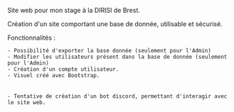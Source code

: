 Site web pour mon stage à la DIRISI de Brest.

Création d'un site comportant une base de donnée, utilisable et sécurisé.

Fonctionnalités : 

    - Possibilité d'exporter la base donnée (seulement pour l'Admin)
    - Modifier les utilisateurs présent dans la base de donnée (seulement pour l'Admin)
    - Création d'un compte utilisateur.
    - Visuel créé avec Bootstrap.



######
    - Tentative de création d'un bot discord, permettant d'interagir avec le site web.